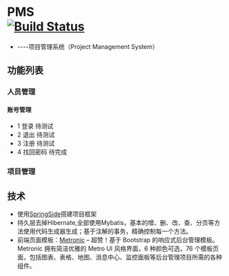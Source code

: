 PMS	<br/>[![Build Status](https://travis-ci.org/solarisy/PGO.png)](https://travis-ci.org/solarisy)
==============================================================================

- ----项目管理系统（Project Management System） 


## 功能列表
### 人员管理

#### 账号管理
-  1 登录  待测试
-  2 退出  待测试
-  3 注册  待测试
-  4 找回密码  待完成

### 项目管理

## 技术
- 使用[SpringSide](https://github.com/springside/springside4 "SpringSide4.2.2")搭建项目框架
- 持久层去掉Hibernate,全部使用Mybatis，基本的增、删、改、查、分页等方法使用代码生成器生成；基于注解的事务，精确控制每一个方法。
- 前端页面模板：[Metronic](http://dreamsky.github.io/main/blog/metronic-bootstrap/) – 超赞！基于 Bootstrap 的响应式后台管理模板。Metronic 拥有简洁优雅的 Metro UI 风格界面，6 种颜色可选，76 个模板页面，包括图表、表格、地图、消息中心、监控面板等后台管理项目所需的各种组件。


